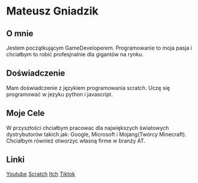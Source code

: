 # Mateusz Gniadzik

## O mnie
Jestem początkującym GameDeveloperem. Programowanie to moja pasja i chciałbym to robić profesjnalnie dla gigantów na rynku.

## Doświadczenie
Mam doświadczenie z językiem programowania scratch. Uczę się programować w jezyku python i javascript.
## Moje Cele
W przyszłości chciałbym pracowac dla największych światowych dystrybutorów takich jak: Google, Microsoft i Mojang(Twórcy Minecraft).
Chciałbym również otworzyc własną firme w branży AT.
## Linki
 [Youtube](https://www.youtube.com/channel/UCzXZoIK3llGpC8Sw8uR7LpA)
[Scratch](https://scratch.mit.edu/users/Matrixse4-0/)
[Itch](https://elogame555.itch.io/)
[Tiktok](https://www.tiktok.com/@matrix._123)


 

 


